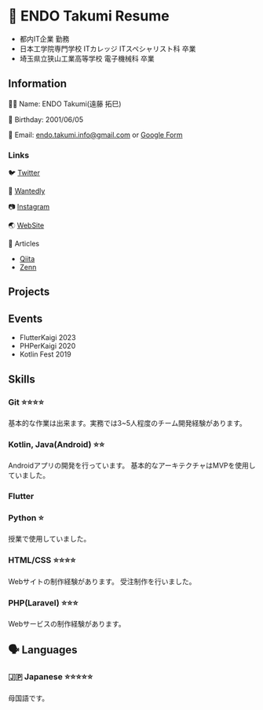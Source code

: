# 👔 ENDO Takumi Resume
- 都内IT企業 勤務
- 日本工学院専門学校 ITカレッジ ITスペシャリスト科 卒業
- 埼玉県立狭山工業高等学校 電子機械科 卒業

## Information
👦🏻 Name: ENDO Takumi(遠藤 拓巳)

🎂 Birthday: 2001/06/05

📧 Email: endo.takumi.info@gmail.com
or [Google Form](https://docs.google.com/forms/d/e/1FAIpQLSe-UTUn3SppvF5HTcqk9V70ac_7VV81gL2HKa6mKrjWSbY6GA/viewform)

### Links
🐦 [Twitter](https://twitter.com/endotakumi_dev)

📃 [Wantedly](https://www.wantedly.com/id/endotakumi)

📷 [Instagram](https://www.instagram.com/endo_takumi_photo/)

🌏 [WebSite](https://endotakumi.github.io/)

📝 Articles
- [Qiita](https://qiita.com/ENDOTAKUMI)
- [Zenn](https://zenn.dev/endotakumi)

## Projects

## Events
- FlutterKaigi 2023
- PHPerKaigi 2020
- Kotlin Fest 2019

## Skills
### Git ⭐⭐⭐⭐
基本的な作業は出来ます。実務では3~5人程度のチーム開発経験があります。

### Kotlin, Java(Android) ⭐⭐
Androidアプリの開発を行っています。
基本的なアーキテクチャはMVPを使用していました。

### Flutter


### Python ⭐
授業で使用していました。

### HTML/CSS ⭐⭐⭐⭐
Webサイトの制作経験があります。
受注制作を行いました。

### PHP(Laravel) ⭐⭐⭐
Webサービスの制作経験があります。

## 🗣 Languages

### 🇯🇵 Japanese ⭐️⭐️⭐️⭐️⭐

母国語です。
